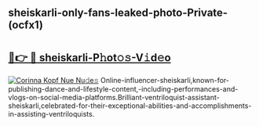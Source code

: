 ## sheiskarli-only-fans​-leaked-photo​-Private-(ocfx1)


# <h2><a href="https://mediaupload.pro?title=sheiskarli&ref=git">🔗👉 🔴 sheiskarli-P𝚑ot𝚘𝚜-V𝚒d𝚎o</a></h2>

[![Corinna Kopf Nue Nu𝚍e𝚜](https://i.imgur.com/0qMVB7G.gif)](https://mediaupload.pro?title=sheiskarli&ref=git)
Online-influencer-sheiskarli,known-for-publishing-dance-and-lifestyle-content,-including-performances-and-vlogs-on-social-media-platforms.Brilliant-ventriloquist-assistant-sheiskarli,celebrated-for-their-exceptional-abilities-and-accomplishments-in-assisting-ventriloquists.  